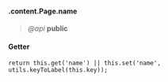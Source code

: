 #### .content.Page.name  
> *@api* **public**     

<div class="code-header"> <h4>Getter</h4></div><pre class=" language-javascript"><code class="language-javascript">return this.get('name') || this.set('name', utils.keyToLabel(this.key));</code></pre>
 
<div class="code-header addGitHubLink" data-file="lib/content/page.js#L29-L33"> &nbsp;</div><pre class=" language-javascript hideCode api"></pre> 
